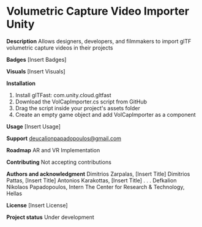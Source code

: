 # Volumetric Capture Video Importer Unity

**Description**
Allows designers, developers, and filmmakers to import glTF volumetric capture videos in their projects

**Badges**
[Insert Badges]

**Visuals**
[Insert Visuals]

**Installation**
1. Install glTFast: com.unity.cloud.gltfast
2. Download the VolCapImporter.cs script from GitHub
3. Drag the script inside your project's assets folder
4. Create an empty game object and add VolCapImporter as a component

**Usage**
[Insert Usage]

**Support**
deucalionpapadopoulos@gmail.com

**Roadmap**
AR and VR Implementation

**Contributing**
Not accepting contributions

**Authors and acknowledgment**
Dimitrios Zarpalas, [Insert Title]
Dimitrios Pattas, [Insert Title]
Antonios Karakottas, [Insert Title]
.
.
.
Defkalion Nikolaos Papadopoulos, Intern
The Center for Research & Technology, Hellas

**License**
[Insert License]

**Project status**
Under development

